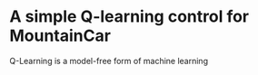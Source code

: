 # A simple Q-learning control for MountainCar


Q-Learning is a model-free form of machine learning
